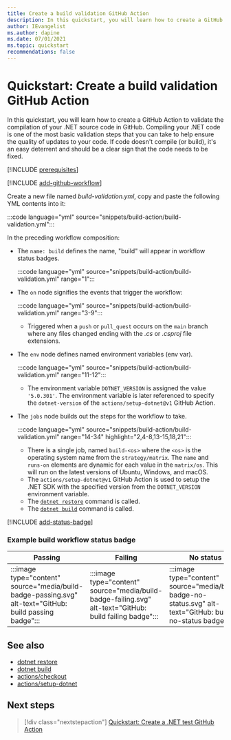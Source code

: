 ```yaml
---
title: Create a build validation GitHub Action
description: In this quickstart, you will learn how to create a GitHub Action to validate .NET app compilation.
author: IEvangelist
ms.author: dapine
ms.date: 07/01/2021
ms.topic: quickstart
recommendations: false
---
```


# Quickstart: Create a build validation GitHub Action

In this quickstart, you will learn how to create a GitHub Action to validate the compilation of your .NET source code in GitHub. Compiling your .NET code is one of the most basic validation steps that you can take to help ensure the quality of updates to your code. If code doesn't compile (or build), it's an easy deterrent and should be a clear sign that the code needs to be fixed.

[!INCLUDE [prerequisites](includes/github-dotnet-ide-prerequisites.md)]

[!INCLUDE [add-github-workflow](includes/add-github-workflow.md)]

Create a new file named *build-validation.yml*, copy and paste the following YML contents into it:

:::code language="yml" source="snippets/build-action/build-validation.yml":::

In the preceding workflow composition:

- The `name: build` defines the name, "build" will appear in workflow status badges.

  :::code language="yml" source="snippets/build-action/build-validation.yml" range="1":::

- The `on` node signifies the events that trigger the workflow:

  :::code language="yml" source="snippets/build-action/build-validation.yml" range="3-9":::

  - Triggered when a `push` or `pull_quest` occurs on the `main` branch where any files changed ending with the *.cs* or *.csproj* file extensions.

- The `env` node defines named environment variables (env var).

  :::code language="yml" source="snippets/build-action/build-validation.yml" range="11-12":::

  - The environment variable `DOTNET_VERSION` is assigned the value `'5.0.301'`. The environment variable is later referenced to specify the `dotnet-version` of the `actions/setup-dotnet@v1` GitHub Action.

- The `jobs` node builds out the steps for the workflow to take.

  :::code language="yml" source="snippets/build-action/build-validation.yml" range="14-34" highlight="2,4-8,13-15,18,21":::

  - There is a single job, named `build-<os>` where the `<os>` is the operating system name from the `strategy/matrix`. The `name` and `runs-on` elements are dynamic for each value in the `matrix/os`. This will run on the latest versions of Ubuntu, Windows, and macOS.
  - The `actions/setup-dotnet@v1` GitHub Action is used to setup the .NET SDK with the specified version from the `DOTNET_VERSION` environment variable.
  - The [`dotnet restore`](../core/tools/dotnet-restore.md) command is called.
  - The [`dotnet build`](../core/tools/dotnet-build.md) command is called.

[!INCLUDE [add-status-badge](includes/add-status-badge.md)]

### Example build workflow status badge

| Passing | Failing | No status |
|--|--|--|
| :::image type="content" source="media/build-badge-passing.svg" alt-text="GitHub: build passing badge"::: | :::image type="content" source="media/build-badge-failing.svg" alt-text="GitHub: build failing badge"::: | :::image type="content" source="media/build-badge-no-status.svg" alt-text="GitHub: build no-status badge"::: |

## See also

- [dotnet restore](../core/tools/dotnet-restore.md)
- [dotnet build](../core/tools/dotnet-build.md)
- [actions/checkout](https://github.com/actions/checkout)
- [actions/setup-dotnet](https://github.com/actions/setup-dotnet)

## Next steps

> [!div class="nextstepaction"]
> [Quickstart: Create a .NET test GitHub Action](dotnet-test-github-action.md)
